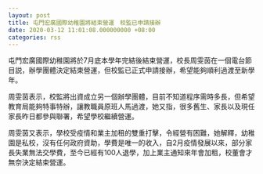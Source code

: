 ```yaml
---
layout: post
title: 屯門宏廣國際幼稚園將結束營運　校監已申請接辦
date: 2020-03-12 11:01:08.000000000 +08:00
categories: rss
---
```


屯門宏廣國際幼稚園將於7月底本學年完結後結束營運，校長周雯茵在一個電台節目説，辦學團體決定結束營運，但校監已正式申請接辦，希望能夠順利過渡至新學年。

周雯茵表示，校監將出資成立另一個辦學團體，目前不知道程序需時多長，但希望教育局能夠特事特辦，讓教職員原班人馬過渡，她又指，很多舊生、家長以及現任家長昨日都參與聯署，希望學校繼續營運。

周雯茵又表示，學校受疫情和業主加租的雙重打擊，令經營有困難，她解釋，幼稚園是私校，沒有任何政府資助，學費是唯一的收入，自2月疫情發展以來，部分家長失業無法交學費，至今已經有100人退學，加上業主通知來年會加租，校董會才無奈決定結束營運。
